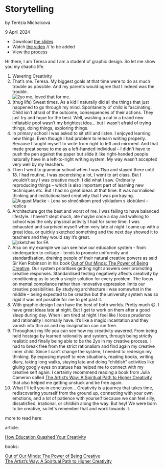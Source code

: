 # Storytelling

by Terézia Michalcová

9 April 2024

- Download [the slides](storytelling_presentation.pdf)
- Watch [the video]() // to be added
- View [the process](process.md)

Hi there, I am Teresa and I am a student of graphic design. So let me show you my chaotic life. 

1. Wavering Creativity
2. That’s me. Teresa. My biggest goals at that time were to do as much trouble as possible. And my parents would agree that I indeed was the trouble.\
![2yo me, loved that for me.](/English-for-Designer/storytelling/IMG_4765.JPG)
3. (thug life) Sweet times. As a kid I naturally did all the things that just happened to go through my mind. Spontaneity of child is fascinating. Child isn’t afraid of the outcome, consequences of their actions. They just try and hope for the best. Well, washing a cat in a brand new inflatable pool wasn’t my brightest idea…  but I wasn’t afraid of trying things, doing things, exploring things. 
4. In primary school I was asked to sit still and listen. I enjoyed learning new things. Even though I had problem to relearn writing properly. Because I taught myself to write from right to left and mirrored. And that made great sense to me as a left-handed individual – I didn't have to push the pen against the paper but slide it like right-handed people naturally have in a left-to-right writing system. My way wasn't accepted very well by my teachers. 
5. Then I went to grammar school when I was 11yo and stayed there until 18. I had routine, I was excercising a lot, I went to art class. But I wouldn’t say I was creative much. I did what I saw. Ordinarily reproducing things – which is also important part of learning new techniques etc. But I had no great ideas at that time. It was normalised thinking and institutionalised creativity that I was portraying.\
![August Macke - Lena so slnečníkom pred výkladom s klobúkmi - replica](/English-for-Designer/storytelling/IMG_2016.jpg)
6. Architecture got the best and worst of me. I was failing to have balanced lifestyle. I haven’t slept much, ate maybe once a day and walking to school was the only physical activity I had for some time. I was exhausted and surprised myself when very late at night I came up with a great idea, or quickly sketched something and the next day showed it to teachers and they would say it’s great.\
![sketches for FA](/English-for-Designer/storytelling/IMG_0269.PNG)
7. Also on my example we can see how our education system - from kindergarten to collage - tends to promote uniformity and standardisation, draining people of their natural creative powers as said Sir Ken Robinson in his book [Out of Our Minds: The Power of Being Creative](https://www.sirkenrobinson.com/product/out-of-our-minds-the-power-of-being-creative/). Our system prioritises getting right answers over promoting creative responses. Standardised testing negatively affects creativity by conditioning us to seek a single solution for every problem. The focus on mental compliance rather than innovative expression limits our creative possibilities. By studying architecture I was somewhat in the middle – being expected to be creative but the university system was so rigid it was not possible for me to get past it.
8. With graphic design I can have the best of both worlds. Pretty much 😃. I have great ideas late at night. But I get to work on them after a good sleep during day. When I am tired at night I feel like I loose prudence and rationality I normally have. It’s like a magic incantation and they vanish into thin air and my imagination can run free. 
9. Throughout my life you can see how my creativity wavered. From being held hostage by learned rationality and system, through being strictly realistic and finally being able to be the 2yo in my creative process. I had to break free from the strict rationalism and find again my creative inner child. Since I can’t change the system, I needed to redesign my thinking. By exposing myself to new situations, reading books, writing diary, taking long walks, staying late and doing “childish” activities like gluing googly eyes on statues has helped me to connect with my creative self again. I certainly recommend reading a book from Julia Cameron called [The Artist’s Way: A Spiritual Path to Higher Creativity](https://juliacameronlive.com/books-by-julia/the-artists-way-a-spiritual-path-to-higher-creativity-audiobook/) that also helped me getting unstuck and be free again.
10. What I'll tell you in conclusion... Creativity is a journey that takes time, rediscovering yourself from the ground up, connecting with your own emotions, and a lot of patience with yourself because we can feel silly, dissatisfied, irrational, or childish along the way. But hey! We were born to be creative, so let's remember that and work towards it.

more to read here: 

article:
 
[How Education Quashed Your Creativity](https://www.psychologytoday.com/us/blog/creative-insights/202108/how-education-quashed-your-creativity-0)

books:
 
[Out of Our Minds: The Power of Being Creative](https://www.psychologytoday.com/us/blog/creative-insights/202108/how-education-quashed-your-creativity-0)\
[The Artist’s Way: A Spiritual Path to Higher Creativity](https://juliacameronlive.com/books-by-julia/the-artists-way-a-spiritual-path-to-higher-creativity-audiobook/)